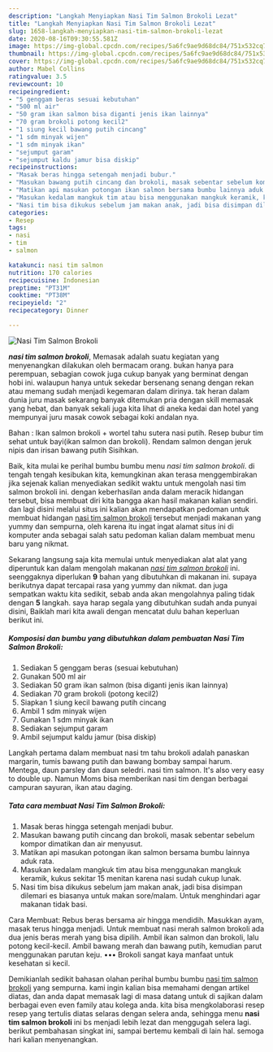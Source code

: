 ```yaml
---
description: "Langkah Menyiapkan Nasi Tim Salmon Brokoli Lezat"
title: "Langkah Menyiapkan Nasi Tim Salmon Brokoli Lezat"
slug: 1658-langkah-menyiapkan-nasi-tim-salmon-brokoli-lezat
date: 2020-08-16T09:30:55.581Z
image: https://img-global.cpcdn.com/recipes/5a6fc9ae9d68dc84/751x532cq70/nasi-tim-salmon-brokoli-foto-resep-utama.jpg
thumbnail: https://img-global.cpcdn.com/recipes/5a6fc9ae9d68dc84/751x532cq70/nasi-tim-salmon-brokoli-foto-resep-utama.jpg
cover: https://img-global.cpcdn.com/recipes/5a6fc9ae9d68dc84/751x532cq70/nasi-tim-salmon-brokoli-foto-resep-utama.jpg
author: Mabel Collins
ratingvalue: 3.5
reviewcount: 10
recipeingredient:
- "5 genggam beras sesuai kebutuhan"
- "500 ml air"
- "50 gram ikan salmon bisa diganti jenis ikan lainnya"
- "70 gram brokoli potong kecil2"
- "1 siung kecil bawang putih cincang"
- "1 sdm minyak wijen"
- "1 sdm minyak ikan"
- "sejumput garam"
- "sejumput kaldu jamur bisa diskip"
recipeinstructions:
- "Masak beras hingga setengah menjadi bubur."
- "Masukan bawang putih cincang dan brokoli, masak sebentar sebelum kompor dimatikan dan air menyusut."
- "Matikan api masukan potongan ikan salmon bersama bumbu lainnya aduk rata."
- "Masukan kedalam mangkuk tim atau bisa menggunakan mangkuk keramik, kukus sekitar 15 menitan karena nasi sudah cukup lunak."
- "Nasi tim bisa dikukus sebelum jam makan anak, jadi bisa disimpan dilemari es biasanya untuk makan sore/malam. Untuk menghindari agar makanan tidak basi."
categories:
- Resep
tags:
- nasi
- tim
- salmon

katakunci: nasi tim salmon 
nutrition: 170 calories
recipecuisine: Indonesian
preptime: "PT31M"
cooktime: "PT38M"
recipeyield: "2"
recipecategory: Dinner

---
```



![Nasi Tim Salmon Brokoli](https://img-global.cpcdn.com/recipes/5a6fc9ae9d68dc84/751x532cq70/nasi-tim-salmon-brokoli-foto-resep-utama.jpg)

<b><i>nasi tim salmon brokoli</i></b>, Memasak adalah suatu kegiatan yang menyenangkan dilakukan oleh bermacam orang. bukan hanya para perempuan, sebagian cowok juga cukup banyak yang berminat dengan hobi ini. walaupun hanya untuk sekedar bersenang senang dengan rekan atau memang sudah menjadi kegemaran dalam dirinya. tak heran dalam dunia juru masak sekarang banyak ditemukan pria dengan skill memasak yang hebat, dan banyak sekali juga kita lihat di aneka kedai dan hotel yang mempunyai juru masak cowok sebagai koki andalan nya.

Bahan : Ikan salmon brokoli + wortel tahu sutera nasi putih. Resep bubur tim sehat untuk bayi(ikan salmon dan brokoli). Rendam salmon dengan jeruk nipis dan irisan bawang putih Sisihkan.

Baik, kita mulai ke perihal bumbu bumbu menu <i>nasi tim salmon brokoli</i>. di tengah tengah kesibukan kita, kemungkinan akan terasa menggembirakan jika sejenak kalian menyediakan sedikit waktu untuk mengolah nasi tim salmon brokoli ini. dengan keberhasilan anda dalam meracik hidangan tersebut, bisa membuat diri kita bangga akan hasil makanan kalian sendiri. dan lagi disini melalui situs ini kalian akan mendapatkan pedoman untuk membuat hidangan <u>nasi tim salmon brokoli</u> tersebut menjadi makanan yang yummy dan sempurna, oleh karena itu ingat ingat alamat situs ini di komputer anda sebagai salah satu pedoman kalian dalam membuat menu baru yang nikmat.


Sekarang langsung saja kita memulai untuk menyediakan alat alat yang diperuntuk kan dalam mengolah makanan <u><i>nasi tim salmon brokoli</i></u> ini. seenggaknya diperlukan <b>9</b> bahan yang dibutuhkan di makanan ini. supaya berikutnya dapat tercapai rasa yang yummy dan nikmat. dan juga sempatkan waktu kita sedikit, sebab anda akan mengolahnya paling tidak dengan <b>5</b> langkah. saya harap segala yang dibutuhkan sudah anda punyai disini, Baiklah mari kita awali dengan mencatat dulu bahan keperluan berikut ini.

<!--inarticleads1-->

##### Komposisi dan bumbu yang dibutuhkan dalam pembuatan Nasi Tim Salmon Brokoli:

1. Sediakan 5 genggam beras (sesuai kebutuhan)
1. Gunakan 500 ml air
1. Sediakan 50 gram ikan salmon (bisa diganti jenis ikan lainnya)
1. Sediakan 70 gram brokoli (potong kecil2)
1. Siapkan 1 siung kecil bawang putih cincang
1. Ambil 1 sdm minyak wijen
1. Gunakan 1 sdm minyak ikan
1. Sediakan sejumput garam
1. Ambil sejumput kaldu jamur (bisa diskip)


Langkah pertama dalam membuat nasi tm tahu brokoli adalah panaskan margarin, tumis bawang putih dan bawang bombay sampai harum. Mentega, daun parsley dan daun seledri. nasi tim salmon. It&#39;s also very easy to double up. Namun Moms bisa memberikan nasi tim dengan berbagai campuran sayuran, ikan atau daging. 

<!--inarticleads2-->

##### Tata cara membuat Nasi Tim Salmon Brokoli:

1. Masak beras hingga setengah menjadi bubur.
1. Masukan bawang putih cincang dan brokoli, masak sebentar sebelum kompor dimatikan dan air menyusut.
1. Matikan api masukan potongan ikan salmon bersama bumbu lainnya aduk rata.
1. Masukan kedalam mangkuk tim atau bisa menggunakan mangkuk keramik, kukus sekitar 15 menitan karena nasi sudah cukup lunak.
1. Nasi tim bisa dikukus sebelum jam makan anak, jadi bisa disimpan dilemari es biasanya untuk makan sore/malam. Untuk menghindari agar makanan tidak basi.


Cara Membuat: Rebus beras bersama air hingga mendidih. Masukkan ayam, masak terus hingga menjadi. Untuk membuat nasi merah salmon brokoli ada dua jenis beras merah yang bisa dipilih. Ambil ikan salmon dan brokoli, lalu potong kecil-kecil. Ambil bawang merah dan bawang putih, kemudian parut menggunakan parutan keju. ••• Brokoli sangat kaya manfaat untuk kesehatan si kecil. 

Demikianlah sedikit bahasan olahan perihal bumbu bumbu <u>nasi tim salmon brokoli</u> yang sempurna. kami ingin kalian bisa memahami dengan artikel diatas, dan anda dapat memasak lagi di masa datang untuk di sajikan dalam berbagai even even family atau kolega anda. kita bisa mengkolaborasi resep resep yang tertulis diatas selaras dengan selera anda, sehingga menu <b>nasi tim salmon brokoli</b> ini bs menjadi lebih lezat dan menggugah selera lagi. berikut pembahasan singkat ini, sampai bertemu kembali di lain hal. semoga hari kalian menyenangkan.
